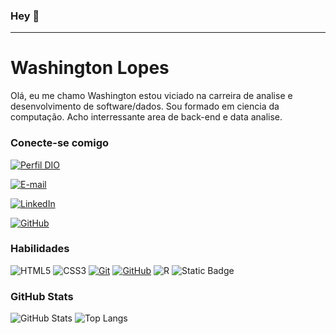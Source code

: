 ### Hey 👋
---
# Washington Lopes 
Olá, eu me chamo Washington estou viciado na carreira de analise e desenvolvimento de software/dados. Sou formado em ciencia da computação. Acho interressante area de back-end e data analise. 

### Conecte-se comigo
[![Perfil DIO](https://img.shields.io/badge/-Meu%20Perfil%20na%20DIO-30A3DC?style=for-the-badge)](https://web.dio.me/users/washinglopes?tab=skills)

[![E-mail](https://img.shields.io/badge/-Email-000?style=for-the-badge&logo=microsoft-outlook&logoColor=E94D5F)](mailto:washinglopes@outlook.com)

[![LinkedIn](https://img.shields.io/badge/-LinkedIn-000?style=for-the-badge&logo=linkedin&logoColor=30A3DC)](https://www.linkedin.com/in/washington-lopes-de-sousa-658511147/)

[![GitHub](https://img.shields.io/badge/GitHub-000?style=for-the-badge&logo=github&logoColor=30A3DC)](https://github.com/washinglopes93/)


### Habilidades
![HTML5](https://img.shields.io/badge/HTML-000?style=for-the-badge&logo=html5&logoColor=30A3DC)
![CSS3](https://img.shields.io/badge/CSS3-000?style=for-the-badge&logo=css3&logoColor=E94D5F)
[![Git](https://img.shields.io/badge/Git-000?style=for-the-badge&logo=git&logoColor=E94D5F)](https://git-scm.com/doc) 
[![GitHub](https://img.shields.io/badge/GitHub-000?style=for-the-badge&logo=github&logoColor=30A3DC)](https://docs.github.com/)
![R](https://img.shields.io/badge/%20programming%20language-black?style=for-the-badge&logo=r&logoColor=276dc3)
![Static Badge](https://img.shields.io/badge/BootStrap-black?style=for-the-badge&logo=bootstrap&logoColor=7952b3)




### GitHub Stats
![GitHub Stats](https://github-readme-stats.vercel.app/api?username=washinglopes93&theme=transparent&bg_color=000&border_color=30A3DC&show_icons=true&icon_color=30A3DC&title_color=E94D5F&text_color=FFF)
![Top Langs](https://github-readme-stats-git-masterrstaa-rickstaa.vercel.app/api/top-langs/?username=washinglopes93&layout=compact&bg_color=000&border_color=30A3DC&title_color=E94D5F&text_color=FFF)
<!--
**washinglopes93/washinglopes93** is a ✨ _special_ ✨ repository because its `README.md` (this file) appears on your GitHub profile.

Here are some ideas to get you started:

- 🔭 I’m currently working on ...
- 🌱 I’m currently learning ...
- 👯 I’m looking to collaborate on ...
- 🤔 I’m looking for help with ...
- 💬 Ask me about ...
- 📫 How to reach me: ...
- 😄 Pronouns: ...
- ⚡ Fun fact: ...
-->
